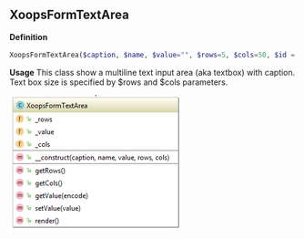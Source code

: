 ## XoopsFormTextArea

**Definition**
```php
XoopsFormTextArea($caption, $name, $value="", $rows=5, $cols=50, $id = "")
```

**Usage**
This class show a multiline text input area (aka textbox) with caption. Text box size is specified by $rows and $cols parameters.


![](../../assets/uml/XoopsFormTextArea.png)

